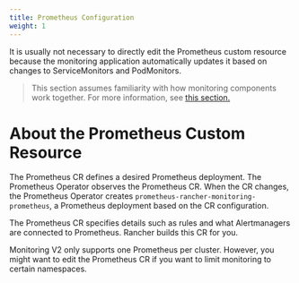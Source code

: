 ```yaml
---
title: Prometheus Configuration
weight: 1
---
```


It is usually not necessary to directly edit the Prometheus custom resource because the monitoring application automatically updates it based on changes to ServiceMonitors and PodMonitors.

> This section assumes familiarity with how monitoring components work together. For more information, see [this section.](../../../how-monitoring-works/)

# About the Prometheus Custom Resource

The Prometheus CR defines a desired Prometheus deployment. The Prometheus Operator observes the Prometheus CR. When the CR changes, the Prometheus Operator creates `prometheus-rancher-monitoring-prometheus`, a Prometheus deployment based on the CR configuration.

The Prometheus CR specifies details such as rules and what Alertmanagers are connected to Prometheus. Rancher builds this CR for you.

Monitoring V2 only supports one Prometheus per cluster. However, you might want to edit the Prometheus CR if you want to limit monitoring to certain namespaces.